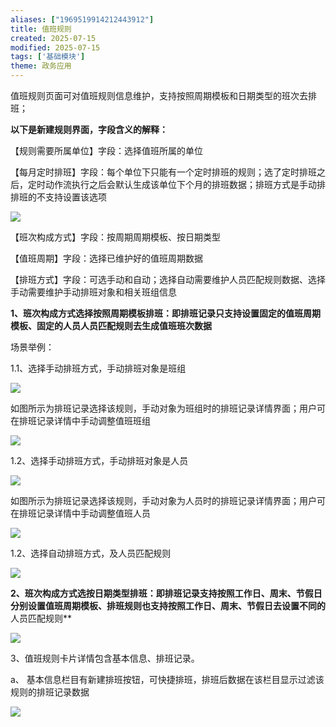 ```yaml
---
aliases: ["1969519914212443912"]
title: 值班规则
created: 2025-07-15
modified: 2025-07-15
tags: ['基础模块']
theme: 政务应用
---
```


值班规则页面可对值班规则信息维护，支持按照周期模板和日期类型的班次去排班；

**以下是新建规则界面，字段含义的解释：**

【规则需要所属单位】字段：选择值班所属的单位

【每月定时排班】字段：每个单位下只能有一个定时排班的规则；选了定时排班之后，定时动作流执行之后会默认生成该单位下个月的排班数据；排班方式是手动排排班的不支持设置该选项

![](https://myhelpdoc.oss-cn-heyuan.aliyuncs.com/mdimages/56c6f35b03ee0199360be05cf3a2c53c.jpg)

【班次构成方式】字段：按周期周期模板、按日期类型

【值班周期】字段：选择已维护好的值班周期数据

【排班方式】字段：可选手动和自动；选择自动需要维护人员匹配规则数据、选择手动需要维护手动排班对象和相关班组信息

**1、班次构成方式选择按照周期模板排班：即排班记录只支持设置固定的值班周期模板、固定的人员人员匹配规则去生成值班班次数据**

场景举例：

1.1、选择手动排班方式，手动排班对象是班组

![](https://myhelpdoc.oss-cn-heyuan.aliyuncs.com/mdimages/832d399186973507a577e27614b703bb.jpg)

如图所示为排班记录选择该规则，手动对象为班组时的排班记录详情界面；用户可在排班记录详情中手动调整值班班组

![](https://myhelpdoc.oss-cn-heyuan.aliyuncs.com/mdimages/a3da3efc596d5ebcd7129e8addc46bbb.jpg)

1.2、选择手动排班方式，手动排班对象是人员

![](https://myhelpdoc.oss-cn-heyuan.aliyuncs.com/mdimages/b4dff0b9fa534de9ac44d345b7c8e6b1.jpg)

如图所示为排班记录选择该规则，手动对象为人员时的排班记录详情界面；用户可在排班记录详情中手动调整值班人员

![](https://myhelpdoc.oss-cn-heyuan.aliyuncs.com/mdimages/25069983463d40edf737720e6a4561b8.jpg)

1.2、选择自动排班方式，及人员匹配规则

![](https://myhelpdoc.oss-cn-heyuan.aliyuncs.com/mdimages/c6c1940613574b1bb17c47826d173593.jpg)

**2、班次构成方式选按日期类型排班：即排班记录支持按照工作日、周末、节假日分别设置值班周期模板、排班规则也支持按照工作日、周末、节假日去设置不同的**人员匹配规则**

![](https://myhelpdoc.oss-cn-heyuan.aliyuncs.com/mdimages/3e7235f7af7d425eb13ec31c2facae10.jpg)

3、值班规则卡片详情包含基本信息、排班记录。

a、 基本信息栏目有新建排班按钮，可快捷排班，排班后数据在该栏目显示过滤该规则的排班记录数据

![](https://myhelpdoc.oss-cn-heyuan.aliyuncs.com/mdimages/a7244fdd0d23214901fe75db19991cb3.jpg)

